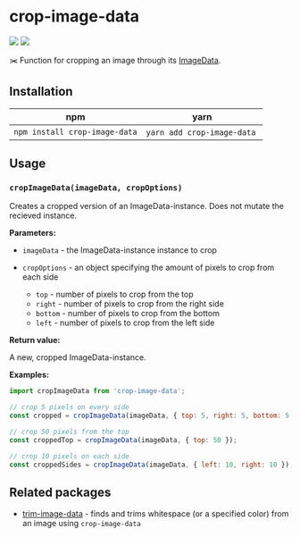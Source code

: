 # crop-image-data

[![](https://img.shields.io/npm/v/crop-image-data?color=brightgreen)](https://www.npmjs.com/package/crop-image-data)
[![](https://img.shields.io/bundlephobia/minzip/crop-image-data)](https://bundlephobia.com/result?p=crop-image-data)

✂️ Function for cropping an image through its [ImageData].

## Installation

| npm                           | yarn                        |
| ----------------------------- | --------------------------- |
| `npm install crop-image-data` | `yarn add crop-image-data`  |

## Usage

### `cropImageData(imageData, cropOptions)`

Creates a cropped version of an ImageData-instance. Does not mutate the recieved instance.

**Parameters:**

- `imageData` - the ImageData-instance instance to crop

- `cropOptions` - an object specifying the amount of pixels to crop from each side
  - `top` - number of pixels to crop from the top
  - `right` - number of pixels to crop from the right side
  - `bottom` - number of pixels to crop from the bottom
  - `left` - number of pixels to crop from the left side

**Return value:**

A new, cropped ImageData-instance.

**Examples:**

```js
import cropImageData from 'crop-image-data';

// crop 5 pixels on every side
const cropped = cropImageData(imageData, { top: 5, right: 5, bottom: 5, left: 5 });

// crop 50 pixels from the top
const croppedTop = cropImageData(imageData, { top: 50 });

// crop 10 pixels on each side
const croppedSides = cropImageData(imageData, { left: 10, right: 10 });
```

## Related packages

- [trim-image-data] - finds and trims whitespace (or a specified color) from an image using
  `crop-image-data`

[imagedata]: https://developer.mozilla.org/en-US/docs/Web/API/ImageData
[trim-image-data]: https://github.com/duniul/trim-image-data

